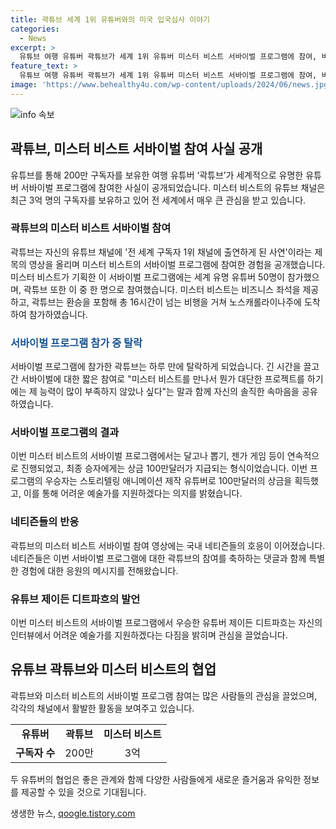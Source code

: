 ```yaml
---
title: 곽튜브 세계 1위 유튜버와의 미국 입국심사 이야기
categories:
  - News
excerpt: >
  유튜브 여행 유튜버 곽튜브가 세계 1위 유튜버 미스터 비스트 서바이벌 프로그램에 참여, 비즈니스 좌석으로 미국을 방문한 과정과 50명의 유명 유튜버 중 하루만에 탈락한 경험을 공개했다. 네티즌들은 대형 유튜버들과의 만남을 극찬하며, 서바이벌 프로그램은 오징어게임과 유사하게 진행되었고, 우승자에 100만달러의 상금이 지급되었다.
feature_text: >
  유튜브 여행 유튜버 곽튜브가 세계 1위 유튜버 미스터 비스트 서바이벌 프로그램에 참여, 비즈니스 좌석으로 미국을 방문한 과정과 50명의 유명 유튜버 중 하루만에 탈락한 경험을 공개했다. 네티즌들은 대형 유튜버들과의 만남을 극찬하며, 서바이벌 프로그램은 오징어게임과 유사하게 진행되었고, 우승자에 100만달러의 상금이 지급되었다.
image: 'https://www.behealthy4u.com/wp-content/uploads/2024/06/news.jpg'
---
```


<p><img src="https://www.behealthy4u.com/wp-content/uploads/2024/06/news.jpg" alt="info 속보" /></p>

<h2 data-ke-size="size26">곽튜브, 미스터 비스트 서바이벌 참여 사실 공개</h2>

<p data-ke-size="size16">유튜브를 통해 200만 구독자를 보유한 여행 유튜버 ‘곽튜브’가 세계적으로 유명한 유튜버 서바이벌 프로그램에 참여한 사실이 공개되었습니다. 미스터 비스트의 유튜브 채널은 최근 3억 명의 구독자를 보유하고 있어 전 세계에서 매우 큰 관심을 받고 있습니다.</p>

<h3>곽튜브의 미스터 비스트 서바이벌 참여</h3>

<p data-ke-size="size16">곽튜브는 자신의 유튜브 채널에 '전 세계 구독자 1위 채널에 출연하게 된 사연'이라는 제목의 영상을 올리며 미스터 비스트의 서바이벌 프로그램에 참여한 경험을 공개했습니다. 미스터 비스트가 기획한 이 서바이벌 프로그램에는 세계 유명 유튜버 50명이 참가했으며, 곽튜브 또한 이 중 한 명으로 참여했습니다. 미스터 비스트는 비즈니스 좌석을 제공하고, 곽튜브는 환승을 포함해 총 16시간이 넘는 비행을 거쳐 노스캐롤라이나주에 도착하여 참가하였습니다.</p>

<h3><span style="color: #1a5490;">서바이벌 프로그램 참가 중 탈락</span></h3>

<p data-ke-size="size16">서바이벌 프로그램에 참가한 곽튜브는 하루 만에 탈락하게 되었습니다. 긴 시간을 끌고 간 서바이벌에 대한 짧은 참여로 "미스터 비스트를 만나서 뭔가 대단한 프로젝트를 하기에는 제 능력이 많이 부족하지 않았나 싶다"는 말과 함께 자신의 솔직한 속마음을 공유하였습니다.</p>

<h3>서바이벌 프로그램의 결과</h3>

<p data-ke-size="size16">이번 미스터 비스트의 서바이벌 프로그램에서는 달고나 뽑기, 젠가 게임 등이 연속적으로 진행되었고, 최종 승자에게는 상금 100만달러가 지급되는 형식이었습니다. 이번 프로그램의 우승자는 스토리텔링 애니메이션 제작 유튜버로 100만달러의 상금을 획득했고, 이를 통해 어려운 예술가를 지원하겠다는 의지를 밝혔습니다.</p>

<h3>네티즌들의 반응</h3>

<p data-ke-size="size16">곽튜브의 미스터 비스트 서바이벌 참여 영상에는 국내 네티즌들의 호응이 이어졌습니다. 네티즌들은 이번 서바이벌 프로그램에 대한 곽튜브의 참여를 축하하는 댓글과 함께 특별한 경험에 대한 응원의 메시지를 전해왔습니다.</p>

<h3>유튜브 제이든 디트파흐의 발언</h3>

<p data-ke-size="size16">이번 미스터 비스트의 서바이벌 프로그램에서 우승한 유튜버 제이든 디트파흐는 자신의 인터뷰에서 어려운 예술가를 지원하겠다는 다짐을 밝히며 관심을 끌었습니다. </p>

<h2 data-ke-size="size26">유튜브 곽튜브와 미스터 비스트의 협업</h2>

<p data-ke-size="size16">곽튜브와 미스터 비스트의 서바이벌 프로그램 참여는 많은 사람들의 관심을 끌었으며, 각각의 채널에서 활발한 활동을 보여주고 있습니다.</p>

<table>
    <tbody>
        <tr>
            <td style="text-align: center; height: 17px;"><b>유튜버</b></td>
            <td style="text-align: center; height: 17px;"><b>곽튜브</b></td>
            <td style="text-align: center; height: 17px;"><b>미스터 비스트</b></td>
        </tr>
        <tr>
            <td style="text-align: center; height: 17px;"><b>구독자 수</b></td>
            <td style="text-align: center; height: 17px;">200만</td>
            <td style="text-align: center; height: 17px;">3억</td>
        </tr>
    </tbody>
</table>

<p data-ke-size="size16">두 유튜버의 협업은 좋은 관계와 함께 다양한 사람들에게 새로운 즐거움과 유익한 정보를 제공할 수 있을 것으로 기대됩니다.</p>
생생한 뉴스, <a href="https://qoogle.tistory.com" rel="dofollow">qoogle.tistory.com</a>


